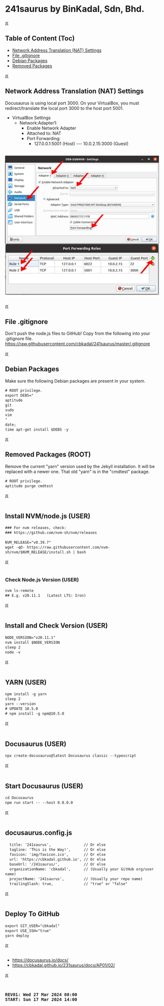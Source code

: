 # 241saurus by BinKadal, Sdn, Bhd.

[&#x213C;](#idxXXX)<br id="idx000">
## Table of Content (Toc)
* [Network Address Translation (NAT) Settings](#idx001)
* [File .gitignore](#idx002)
* [Debian Packages](#idx003)
* [Removed Packages](#idx004)

[&#x213C;](#)<br id="idx001">
## Network Address Translation (NAT) Settings

Docusaurus is using local port 3000. 
On your VirtualBox, you must redirect/translate the local port 3000 to the host port 5001.

* VirtualBox Settings
  * Network:Adapter1:
    * Enable Network Adapter
    * Attached to: NAT
    * Port Forwarding:
      * 127.0.0.1:5001 (Host) --- 10.0.2.15:3000 (Guest)

<br><img src="images/VBOX-NAT.jpg"  width="960"><br>

[&#x213C;](#)<br id="idx002">
## File .gitignore

Don't push the node.js files to GitHub! Copy from the following into your .gitignore file.
https://raw.githubusercontent.com/cbkadal/241saurus/master/.gitignore

[&#x213C;](#)<br id="idx003">
## Debian Packages

Make sure the following Debian packages are present in your system.

```
# ROOT privilege.
export DEBS="
aptitude
git
sudo
vim
"
date;
time apt-get install $DEBS -y

```

[&#x213C;](#)<br id="idx004">
## Removed Packages (ROOT)
Remove the current "yarn" version used by the Jekyll installation. It will be replaced with a newer one.
That old "yarn" is in the "cmdtest" package.

```
# ROOT privilege.
aptitude purge cmdtest

```

[&#x213C;](#)<br id="idx003"><br>
## Install NVM/node.js (USER)

```
### For nvm releases, check:
### https://github.com/nvm-sh/nvm/releases

NVM_RELEASE="v0.39.7"
wget -qO- https://raw.githubusercontent.com/nvm-sh/nvm/$NVM_RELEASE/install.sh | bash

```

[&#x213C;](#)<br id="idx004"><br>
### Check Node.js Version (USER)

```
nvm ls-remote
## E.g. v20.11.1   (Latest LTS: Iron)

```

[&#x213C;](#)<br id="idx005"><br>
## Install and Check Version (USER)

```
NODE_VERSION="v20.11.1"
nvm install $NODE_VERSION
sleep 2
node -v

```

[&#x213C;](#)<br id="idx006"><br>
## YARN (USER)

```
npm install -g yarn
sleep 2
yarn --version
# UPDATE 10.5.0
# npm install -g npm@10.5.0

```

[&#x213C;](#)<br id="idx007"><br>
## Docusaurus (USER) 

```
npx create-docusaurus@latest Docusaurus classic --typescript

```

[&#x213C;](#)<br id="idx008"><br>
## Start Docusaurus (USER)

```
cd Docusaurus
npm run start -- --host 0.0.0.0

```

[&#x213C;](#)<br id="idx009"><br>
## docusaurus.config.js

```
  title: '241saurus',               // Or else
  tagline: 'This is the Way!',      // Or else
  favicon: 'img/favicon.ico',       // Or else
  url: 'https://cbkadal.github.io', // Or else
  baseUrl: '/241saurus/',           // Or else
  organizationName: 'cbkadal',      // (Usually your GitHub org/user name)
  projectName: '241saurus',         // (Usually your repo name)
  trailingSlash: true,              // "true" or "false"

```

[&#x213C;](#)<br id="idx009"><br>
## Deploy To GitHub

```
export GIT_USER="cbkadal"
export USE_SSH="true"
yarn deploy

```

[&#x213C;](#)<br id="idx009"><br>

* <https://docusaurus.io/docs/>
* <https://cbkadal.github.io/231saurus/docs/AP01/02/>

[&#x213C;](#)<br id="idxXXX"><br>

<pre><strong>
REV01: Wed 27 Mar 2024 08:00
START: Sun 17 Mar 2024 14:00
</strong></pre>

